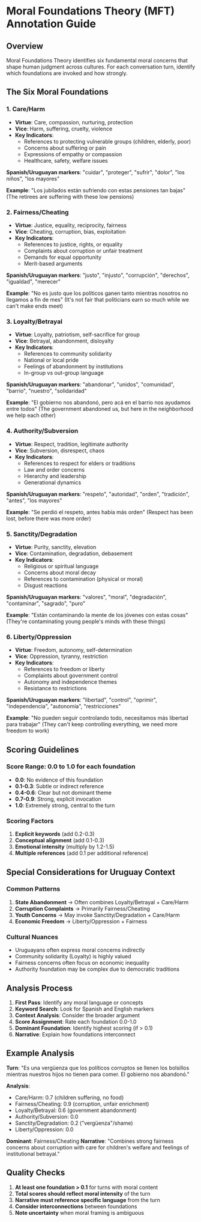 # Moral Foundations Theory (MFT) Annotation Guide

## Overview
Moral Foundations Theory identifies six fundamental moral concerns that shape human judgment across cultures. For each conversation turn, identify which foundations are invoked and how strongly.

## The Six Moral Foundations

### 1. Care/Harm
- **Virtue**: Care, compassion, nurturing, protection
- **Vice**: Harm, suffering, cruelty, violence
- **Key Indicators**:
  - References to protecting vulnerable groups (children, elderly, poor)
  - Concerns about suffering or pain
  - Expressions of empathy or compassion
  - Healthcare, safety, welfare issues

**Spanish/Uruguayan markers**: "cuidar", "proteger", "sufrir", "dolor", "los niños", "los mayores"

**Example**: "Los jubilados están sufriendo con estas pensiones tan bajas" (The retirees are suffering with these low pensions)

### 2. Fairness/Cheating
- **Virtue**: Justice, equality, reciprocity, fairness
- **Vice**: Cheating, corruption, bias, exploitation
- **Key Indicators**:
  - References to justice, rights, or equality
  - Complaints about corruption or unfair treatment
  - Demands for equal opportunity
  - Merit-based arguments

**Spanish/Uruguayan markers**: "justo", "injusto", "corrupción", "derechos", "igualdad", "merecer"

**Example**: "No es justo que los políticos ganen tanto mientras nosotros no llegamos a fin de mes" (It's not fair that politicians earn so much while we can't make ends meet)

### 3. Loyalty/Betrayal
- **Virtue**: Loyalty, patriotism, self-sacrifice for group
- **Vice**: Betrayal, abandonment, disloyalty
- **Key Indicators**:
  - References to community solidarity
  - National or local pride
  - Feelings of abandonment by institutions
  - In-group vs out-group language

**Spanish/Uruguayan markers**: "abandonar", "unidos", "comunidad", "barrio", "nuestro", "solidaridad"

**Example**: "El gobierno nos abandonó, pero acá en el barrio nos ayudamos entre todos" (The government abandoned us, but here in the neighborhood we help each other)

### 4. Authority/Subversion
- **Virtue**: Respect, tradition, legitimate authority
- **Vice**: Subversion, disrespect, chaos
- **Key Indicators**:
  - References to respect for elders or traditions
  - Law and order concerns
  - Hierarchy and leadership
  - Generational dynamics

**Spanish/Uruguayan markers**: "respeto", "autoridad", "orden", "tradición", "antes", "los mayores"

**Example**: "Se perdió el respeto, antes había más orden" (Respect has been lost, before there was more order)

### 5. Sanctity/Degradation
- **Virtue**: Purity, sanctity, elevation
- **Vice**: Contamination, degradation, debasement
- **Key Indicators**:
  - Religious or spiritual language
  - Concerns about moral decay
  - References to contamination (physical or moral)
  - Disgust reactions

**Spanish/Uruguayan markers**: "valores", "moral", "degradación", "contaminar", "sagrado", "puro"

**Example**: "Están contaminando la mente de los jóvenes con estas cosas" (They're contaminating young people's minds with these things)

### 6. Liberty/Oppression
- **Virtue**: Freedom, autonomy, self-determination
- **Vice**: Oppression, tyranny, restriction
- **Key Indicators**:
  - References to freedom or liberty
  - Complaints about government control
  - Autonomy and independence themes
  - Resistance to restrictions

**Spanish/Uruguayan markers**: "libertad", "control", "oprimir", "independencia", "autonomía", "restricciones"

**Example**: "No pueden seguir controlando todo, necesitamos más libertad para trabajar" (They can't keep controlling everything, we need more freedom to work)

## Scoring Guidelines

### Score Range: 0.0 to 1.0 for each foundation

- **0.0**: No evidence of this foundation
- **0.1-0.3**: Subtle or indirect reference
- **0.4-0.6**: Clear but not dominant theme
- **0.7-0.9**: Strong, explicit invocation
- **1.0**: Extremely strong, central to the turn

### Scoring Factors
1. **Explicit keywords** (add 0.2-0.3)
2. **Conceptual alignment** (add 0.1-0.3)
3. **Emotional intensity** (multiply by 1.2-1.5)
4. **Multiple references** (add 0.1 per additional reference)

## Special Considerations for Uruguay Context

### Common Patterns
1. **State Abandonment** → Often combines Loyalty/Betrayal + Care/Harm
2. **Corruption Complaints** → Primarily Fairness/Cheating
3. **Youth Concerns** → May invoke Sanctity/Degradation + Care/Harm
4. **Economic Freedom** → Liberty/Oppression + Fairness

### Cultural Nuances
- Uruguayans often express moral concerns indirectly
- Community solidarity (Loyalty) is highly valued
- Fairness concerns often focus on economic inequality
- Authority foundation may be complex due to democratic traditions

## Analysis Process

1. **First Pass**: Identify any moral language or concepts
2. **Keyword Search**: Look for Spanish and English markers
3. **Context Analysis**: Consider the broader argument
4. **Score Assignment**: Rate each foundation 0.0-1.0
5. **Dominant Foundation**: Identify highest scoring (if > 0.1)
6. **Narrative**: Explain how foundations interconnect

## Example Analysis

**Turn**: "Es una vergüenza que los políticos corruptos se llenen los bolsillos mientras nuestros hijos no tienen para comer. El gobierno nos abandonó."

**Analysis**:
- Care/Harm: 0.7 (children suffering, no food)
- Fairness/Cheating: 0.9 (corruption, unfair enrichment)
- Loyalty/Betrayal: 0.6 (government abandonment)
- Authority/Subversion: 0.0
- Sanctity/Degradation: 0.2 ("vergüenza"/shame)
- Liberty/Oppression: 0.0

**Dominant**: Fairness/Cheating
**Narrative**: "Combines strong fairness concerns about corruption with care for children's welfare and feelings of institutional betrayal."

## Quality Checks

1. **At least one foundation > 0.1** for turns with moral content
2. **Total scores should reflect moral intensity** of the turn
3. **Narrative must reference specific language** from the turn
4. **Consider interconnections** between foundations
5. **Note uncertainty** when moral framing is ambiguous
